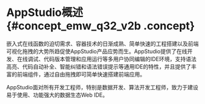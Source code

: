 # AppStudio概述 {#concept_emw_q32_v2b .concept}

嵌入式在线函数的迫切需求、容器技术的日渐成熟、简单快速的工程搭建以及前端可视化拖拽的大势所趋促使AppStudio产品应势而生。AppStudio提供了在线开发、在线调试、代码版本管理和应用运行等多用户协同编辑的IDE环境，支持语法高亮、代码自动补全、智能纠错和语法错误提示等通用IDE的特性，并且提供了丰富的前端组件，通过自由拖拽即可简单快速搭建前端应用。

AppStudio面对所有开发工程师，特别是数据开发、算法开发工程师，致力于建设易于使用、功能强大的数据生态Web IDE。

